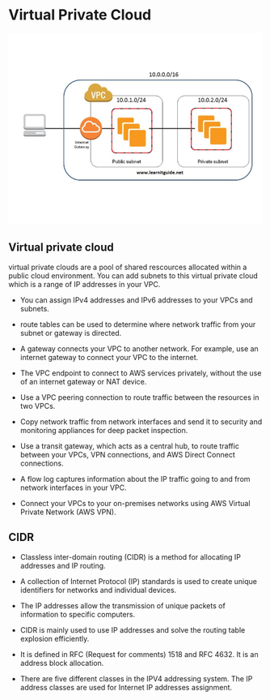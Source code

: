 # Virtual Private Cloud

![Alt text](pics/vpc.jpg "a title")

## Virtual private cloud
virtual private clouds are a pool of shared rescources allocated within a public cloud environment. You can add subnets to this virtual private cloud which is a range of IP addresses in your VPC.

- You can assign IPv4 addresses and IPv6 addresses to your VPCs and subnets. 

- route tables can be used to determine where network traffic from your subnet or gateway is directed.

- A gateway connects your VPC to another network. For example, use an internet gateway to connect your VPC to the internet. 

- The VPC endpoint to connect to AWS services privately, without the use of an internet gateway or NAT device.

- Use a VPC peering connection to route traffic between the resources in two VPCs.

- Copy network traffic from network interfaces and send it to security and monitoring appliances for deep packet inspection.

- Use a transit gateway, which acts as a central hub, to route traffic between your VPCs, VPN connections, and AWS Direct Connect connections.

- A flow log captures information about the IP traffic going to and from network interfaces in your VPC.

- Connect your VPCs to your on-premises networks using AWS Virtual Private Network (AWS VPN).

## CIDR
- Classless inter-domain routing (CIDR) is a method for allocating IP addresses and IP routing. 
- A collection of Internet Protocol (IP) standards is used to create unique identifiers for networks and individual devices. 
- The IP addresses allow the transmission of unique packets of information to specific computers.

- CIDR is mainly used to use IP addresses and solve the routing table explosion efficiently. 
- It is defined in RFC (Request for comments) 1518 and RFC 4632. It is an address block allocation. 
- There are five different classes in the IPV4 addressing system. The IP address classes are used for Internet IP addresses assignment.

